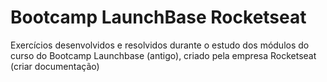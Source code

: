 # Bootcamp LaunchBase Rocketseat
Exercícios desenvolvidos e resolvidos durante o estudo dos módulos do curso do Bootcamp Launchbase (antigo), criado pela empresa Rocketseat (criar documentação)
